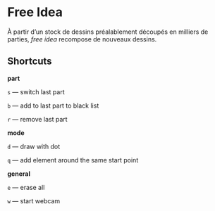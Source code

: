 Free Idea
====

À partir d’un stock de dessins préalablement découpés en milliers de parties, _free idea_ recompose de nouveaux dessins.

## Shortcuts

**part**

`s` — switch last part

`b` — add to last part to black list 

`r` — remove last part

**mode**

`d` — draw with dot 

`q` — add element around the same start point

**general**

`e` — erase all

`w` — start webcam

